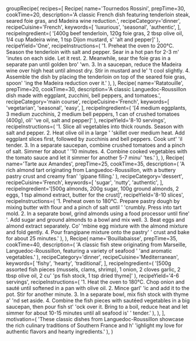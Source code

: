 groupRecipe(
    recipes=[
        Recipe(
            name='Tournedos Rossini',
            prepTime=30,
            cookTime=20,
            description='A classic French dish featuring tenderloin steak, seared foie gras, and Madeira wine reduction.',
            recipeCategory='dinner',
            recipeCuisine='French',
            keywords=[
                'luxurious',
                'seasonal',
                'authentic',
            ],
            recipeIngredient=(
                '[400g beef tenderloin, 120g foie gras, 2 tbsp olive oil, 1/4 cup Madeira wine, 1 tsp Dijon mustard, s'
                'alt and pepper]'
            ),
            recipeYield='One',
            recipeInstructions=(
                '1. Preheat the oven to 200°C. Season the tenderloin with salt and pepper. Sear in a hot pan for 2-3 m'
                'inutes on each side. Let it rest. 2. Meanwhile, sear the foie gras in a separate pan until golden bro'
                'wn. 3. In a saucepan, reduce the Madeira wine over high heat until almost dry. Stir in mustard and le'
                't cool slightly. 4. Assemble the dish by placing the tenderloin on top of the seared foie gras, spoon'
                'ing the Madeira reduction over it.'
            ),
        ),
        Recipe(
            name='Ratatouille',
            prepTime=20,
            cookTime=30,
            description='A classic Languedoc-Roussillon dish made with eggplant, zucchini, bell peppers, and tomatoes.',
            recipeCategory='main course',
            recipeCuisine='French',
            keywords=[
                'vegetarian',
                'seasonal',
                'easy',
            ],
            recipeIngredient=(
                '[4 medium eggplants, 3 medium zucchinis, 2 medium bell peppers, 1 can of crushed tomatoes (400g), oli'
                've oil, salt and pepper]'
            ),
            recipeYield='8-10 servings',
            recipeInstructions=(
                '1. Slice all vegetables into thick rounds. Season with salt and pepper. 2. Heat olive oil in a large '
                'skillet over medium heat. Add eggplant slices first, followed by zucchinis and bell peppers. Cook unt'
                'il tender. 3. In a separate saucepan, combine crushed tomatoes and a pinch of salt. Simmer for about '
                '10 minutes. 4. Combine cooked vegetables with the tomato sauce and let it simmer for another 5-7 minu'
                'tes.'
            ),
        ),
        Recipe(
            name='Tarte aux Amandes',
            prepTime=25,
            cookTime=35,
            description=(
                'A rich almond tart originating from Languedoc-Roussillon, with a buttery pastry crust and creamy fran'
                'gipane filling.'
            ),
            recipeCategory='dessert',
            recipeCuisine='French',
            keywords=[
                'sugar',
                'nutty',
                'authentic',
            ],
            recipeIngredient='[500g almonds, 200g sugar, 100g ground almonds, 2 eggs, 1 tsp almond extract, butter for the crust]',
            recipeYield='8-10 slices',
            recipeInstructions=(
                '1. Preheat oven to 180°C. Prepare pastry dough by mixing butter with flour and a pinch of salt until '
                'crumbly. Press into tart mold. 2. In a separate bowl, grind almonds using a food processor until fine'
                '. Add sugar and ground almonds to a bowl and mix well. 3. Beat eggs and almond extract separately. Co'
                'mbine egg mixture with the almond mixture and fold gently. 4. Pour frangipane mixture onto the pastry'
                ' crust and bake for about 25 minutes.'
            ),
        ),
        Recipe(
            name='Bouillabaisse',
            prepTime=35,
            cookTime=40,
            description=(
                'A classic fish stew originating from Marseille, Languedoc-Roussillon, featuring a variety of seafood '
                'and aromatic vegetables.'
            ),
            recipeCategory='dinner',
            recipeCuisine='Mediterranean',
            keywords=[
                'fishy',
                'hearty',
                'traditional',
            ],
            recipeIngredient=(
                '[500g assorted fish pieces (mussels, clams, shrimp), 1 onion, 2 cloves garlic, 2 tbsp olive oil, 2 cu'
                'ps fish stock, 1 tsp dried thyme]'
            ),
            recipeYield='4-6 servings',
            recipeInstructions=(
                '1. Heat the oven to 180°C. Chop onion and sauté until softened in a pan with olive oil. 2. Mince garl'
                'ic and add it to the pot. Stir for another minute. 3. In a separate bowl, mix fish stock with thyme a'
                'nd set aside. 4. Combine the fish pieces with sautéed vegetables in a big saucepan, then pour fish st'
                'ock over it. Bring to a boil, reduce heat and let simmer for about 10-15 minutes until all seafood is'
                ' tender.'
            ),
        ),
    ],
    motivation=(
        'These classic dishes from Languedoc-Roussillon showcase the rich culinary traditions of Southern France and h'
        'ighlight my love for authentic flavors and hearty ingredients.'
    ),
)